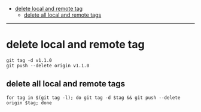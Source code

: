<!--ts-->
   * [delete local and remote tag](#delete-local-and-remote-tag)
      * [delete all local and remote tags](#delete-all-local-and-remote-tags)

<!-- Added by: morelly_t1, at: Mon 21 Dec 2020 02:26:22 PM CET -->

<!--te-->
---
# delete local and remote tag
```
git tag -d v1.1.0
git push --delete origin v1.1.0
```

## delete all local and remote tags
```
for tag in $(git tag -l); do git tag -d $tag && git push --delete origin $tag; done
```
